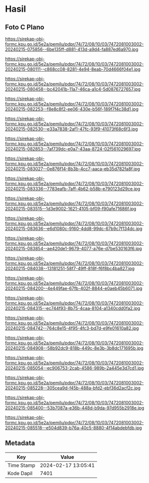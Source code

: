 # Hasil

## Foto C Plano

https://sirekap-obj-formc.kpu.go.id/5e2a/pemilu/pdpr/74/72/08/10/03/7472081003002-20240215-075856--6be135ff-d881-413d-a9d4-fa887ed6a970.jpg

https://sirekap-obj-formc.kpu.go.id/5e2a/pemilu/pdpr/74/72/08/10/03/7472081003002-20240215-080111--c868cc08-8281-4e94-8eab-70d4666f04e1.jpg

https://sirekap-obj-formc.kpu.go.id/5e2a/pemilu/pdpr/74/72/08/10/03/7472081003002-20240215-080458--bc42041b-11a7-46ca-a1c4-5d0876727657.jpg

https://sirekap-obj-formc.kpu.go.id/5e2a/pemilu/pdpr/74/72/08/10/03/7472081003002-20240215-082253--f8e8c8f2-ee06-430e-b56f-189f7f4c38d1.jpg

https://sirekap-obj-formc.kpu.go.id/5e2a/pemilu/pdpr/74/72/08/10/03/7472081003002-20240215-082530--e33a7838-2af1-47fc-93f9-41073f68c6f3.jpg

https://sirekap-obj-formc.kpu.go.id/5e2a/pemilu/pdpr/74/72/08/10/03/7472081003002-20240215-082853--7af739dc-e0a7-43aa-8724-02f561029697.jpg

https://sirekap-obj-formc.kpu.go.id/5e2a/pemilu/pdpr/74/72/08/10/03/7472081003002-20240215-083027--0e876f14-8b3b-4cc7-aaca-eb35d782fa8f.jpg

https://sirekap-obj-formc.kpu.go.id/5e2a/pemilu/pdpr/74/72/08/10/03/7472081003002-20240215-083336--7783eafb-7aff-4b62-b58b-e790123d29ce.jpg

https://sirekap-obj-formc.kpu.go.id/5e2a/pemilu/pdpr/74/72/08/10/03/7472081003002-20240215-083515--1d3e9002-1621-4105-bf09-f90afe71686f.jpg

https://sirekap-obj-formc.kpu.go.id/5e2a/pemilu/pdpr/74/72/08/10/03/7472081003002-20240215-083636--e6d1080c-9160-4dd8-99dc-67b9c7f134dc.jpg

https://sirekap-obj-formc.kpu.go.id/5e2a/pemilu/pdpr/74/72/08/10/03/7472081003002-20240215-083854--ae420de1-9679-4077-a76e-d7be530163f6.jpg

https://sirekap-obj-formc.kpu.go.id/5e2a/pemilu/pdpr/74/72/08/10/03/7472081003002-20240215-084038--13181251-58f7-49ff-818f-f6f8bc4ba827.jpg

https://sirekap-obj-formc.kpu.go.id/5e2a/pemilu/pdpr/74/72/08/10/03/7472081003002-20240215-084200--4e449fae-67fb-402f-8844-e0aeb45b6071.jpg

https://sirekap-obj-formc.kpu.go.id/5e2a/pemilu/pdpr/74/72/08/10/03/7472081003002-20240215-084315--ec744f93-8b75-4caa-8104-a1340cdd0fa2.jpg

https://sirekap-obj-formc.kpu.go.id/5e2a/pemilu/pdpr/74/72/08/10/03/7472081003002-20240215-084742--764c8e15-4f95-4fc3-bd7d-e9fe01610a82.jpg

https://sirekap-obj-formc.kpu.go.id/5e2a/pemilu/pdpr/74/72/08/10/03/7472081003002-20240215-084908--58b92dc9-818b-449c-8e3b-3b8dc171695b.jpg

https://sirekap-obj-formc.kpu.go.id/5e2a/pemilu/pdpr/74/72/08/10/03/7472081003002-20240215-085054--ec906753-2cab-4586-989b-2a445e3d7cd1.jpg

https://sirekap-obj-formc.kpu.go.id/5e2a/pemilu/pdpr/74/72/08/10/03/7472081003002-20240215-085228--305cea9d-f45b-488a-bfd2-ebf36d2acf2c.jpg

https://sirekap-obj-formc.kpu.go.id/5e2a/pemilu/pdpr/74/72/08/10/03/7472081003002-20240215-085400--53b7087a-e36b-448d-b9da-97d955b2918e.jpg

https://sirekap-obj-formc.kpu.go.id/5e2a/pemilu/pdpr/74/72/08/10/03/7472081003002-20240215-085518--e504d839-b76a-40c5-8880-4f14abdebfdb.jpg


## Metadata

| Key        | Value               |
| ---------- | ------------------- |
| Time Stamp | 2024-02-17 13:05:41 |
| Kode Dapil | 7401                |




